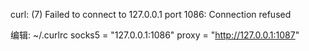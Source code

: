 curl: (7) Failed to connect to 127.0.0.1 port 1086: Connection refused

编辑:
 ~/.curlrc
socks5 = "127.0.0.1:1086"
proxy = "http://127.0.0.1:1087"
